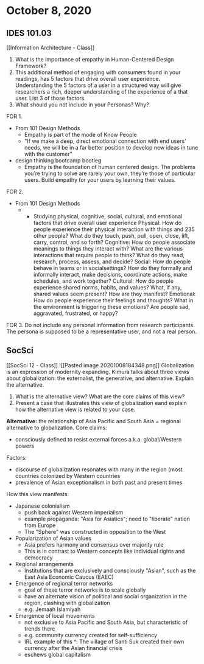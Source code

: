 ---
---

# October 8, 2020
## IDES 101.03
[[Information Architecture - Class]]
1. What is the importance of empathy in Human-Centered Design Framework?
2. This additional method of engaging with consumers found in your readings, has 5 factors that drive overall user experience. Understanding the 5 factors of a user in a structured way will give researchers a rich, deeper understanding of the experience of a that user.  List 3 of those factors. 
3. What should you not include in your Personas? Why?

FOR 1. 
- From 101 Design Methods
	- Empathy is part of the mode of Know People
	- "If we make a deep, direct emotional connection with end users’ needs, we will be in a far better position to develop new ideas in tune with the customer"
- design thinking bootcamp bootleg
	- Empathy is the foundation of human centered design. The problems you’re trying to solve are rarely your own, they’re those of particular users. Build empathy for your users by learning their values.

FOR 2.
- From 101 Design Methods
	- 	- Studying physical, cognitive, social, cultural, and emotional factors that drive
overall user experience
Physical: How do people experience their physical interaction with things and
235
other people? What do they touch, push, pull, open, close, lift, carry, control, and
so forth?
Cognitive: How do people associate meanings to things they interact with?
What are the various interactions that require people to think? What do they read,
research, process, assess, and decide?
Social: How do people behave in teams or in socialsettings? How do they
formally and informally interact, make decisions, coordinate actions, make
schedules, and work together?
Cultural: How do people experience shared norms, habits, and values? What,
if any, shared values seem present? How are they manifest?
Emotional: How do people experience their feelings and thoughts? What in
the environment is triggering these emotions? Are people sad, aggravated,
frustrated, or happy?


FOR 3.
Do not include any personal information from research participants. The persona is supposed to be a representative user, and not a real person.
## SocSci
[[SocSci 12 - Class]]
![[Pasted image 20201008184348.png]]
Globalization is an expression of modernity expanding. Kimura talks about three views about globalization: the externalist, the generative, and alternative. Explain the alternative.
1. What is the alternative view? What are the core claims of this view?
2. Present a case that illustrates this view of globalization eand explain how the alternative view is related to your case.

**Alternative:** the relationship of Asia Pacific and South Asia = regional alternative to globalization. 
Core claims: 
- consciously defined to resist external forces a.k.a. global/Western powers

Factors: 
- discourse of globalization resonates with many in the region (most countries colonized by Western countries
- prevalence of Asian exceptionalism in both past and present times 


How this view manifests:
- Japanese colonialism
	- push back against Western imperialism
	- example propaganda: "Asia for Asiatics"; need to "liberate" nation from Europe
	- The "Sphere" was constructed in opposition to the West
- Popularization of Asian values
	- Asia prefers harmony and consensus over majority rule
	- This is in contrast to Western concepts like individual rights and democracy
- Regional arrangements
	- Institutions that are exclusively and consciously "Asian", such as the East  Asia Economic Caucus (EAEC)
- Emergence of regional terror networks
	- goal of these terror networks is to scale globally
	- have an alternate vision of political and social organization in the region, clashing with globalization
	- e.g. Jemaah Islamiyah
- Emergence of local movements
	- not exclusive to Asia Pacific and South Asia, but characteristic of trends there
	- e.g. community currency created for self-sufficiency
	- IRL example of this ^: The village of Santi Suk created their own currency after the Asian financial crisis
	- eschews global capitalism